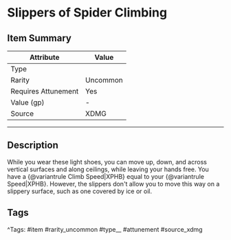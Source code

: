 # Slippers of Spider Climbing

## Item Summary

| Attribute            | Value                        |
|----------------------|------------------------------|
| Type                 |   |
| Rarity               | Uncommon             |
| Requires Attunement  | Yes                |
| Value (gp)           | -    |
| Source               | XDMG |

---

## Description

While you wear these light shoes, you can move up, down, and across vertical surfaces and along ceilings, while leaving your hands free. You have a {@variantrule Climb Speed|XPHB} equal to your {@variantrule Speed|XPHB}. However, the slippers don't allow you to move this way on a slippery surface, such as one covered by ice or oil.

## Tags

^Tags: #item #rarity_uncommon #type__ #attunement #source_xdmg